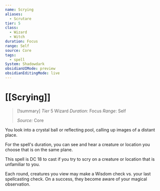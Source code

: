 ```yaml
---
name: Scrying
aliases:
  - Scrutare
tier: 5
class:
  - Wizard
  - Witch
duration: Focus
range: Self
source: Core
tags:
  - spell
System: Shadowdark
obsidianUIMode: preview
obsidianEditingMode: live
---
```

# [[Scrying]]

>[!summary]
> *Tier* 5
> Wizard
> *Duration*: Focus
> *Range*: Self
> 
> *Source:* Core

You look into a crystal ball or reflecting pool, calling up images of a distant place. 

For the spell's duration, you can see and hear a creature or location you choose that is on the same plane. 

This spell is DC 18 to cast if you try to scry on a creature or location that is unfamiliar to you. 

Each round, creatures you view may make a Wisdom check vs. your last spellcasting check. On a success, they become aware of your magical observation.




